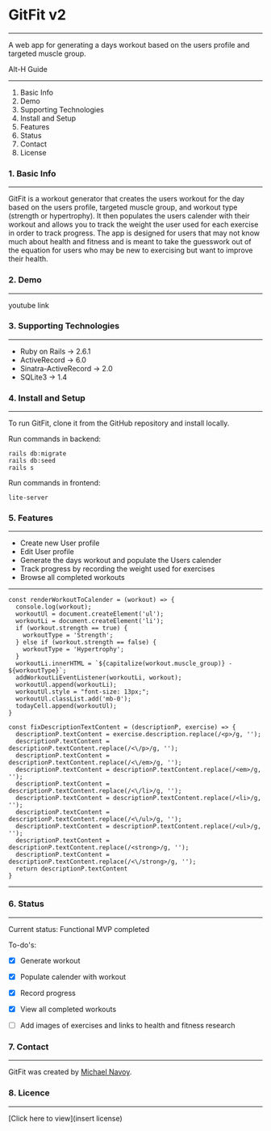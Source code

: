 # GitFit v2
___
A web app for generating a days workout based on the users profile and targeted muscle group.

Alt-H Guide
___
  1.  Basic Info
  2.  Demo
  3.  Supporting Technologies
  4.  Install and Setup
  5.  Features
  6.  Status
  7.  Contact
  8.  License

### 1. Basic Info
___
GitFit is a workout generator that creates the users workout for the day based on the users profile, targeted muscle group, and workout type (strength or hypertrophy). It then populates the users calender with their workout and allows you to track the weight the user used for each exercise in order to track progress. The app is designed for users that may not know much about health and fitness and is meant to take the guesswork out of the equation for users who may be new to exercising but want to improve their health.

### 2. Demo
___
youtube link

### 3.  Supporting Technologies
___

- Ruby on Rails -> 2.6.1
- ActiveRecord -> 6.0
- Sinatra-ActiveRecord -> 2.0
- SQLite3 -> 1.4

### 4.  Install and Setup
___
To run GitFit, clone it from the GitHub repository and install locally.

Run commands in backend:
```
rails db:migrate
rails db:seed
rails s

```
Run commands in frontend:
```
lite-server

```

### 5. Features
___

  - Create new User profile
  - Edit User profile
  - Generate the days workout and populate the Users calender
  - Track progress by recording the weight used for exercises
  - Browse all completed workouts

  ___
  ``` 
  const renderWorkoutToCalender = (workout) => {
    console.log(workout);
    workoutUl = document.createElement('ul');
    workoutLi = document.createElement('li');
    if (workout.strength == true) {
      workoutType = 'Strength';
    } else if (workout.strength == false) {
      workoutType = 'Hypertrophy';
    }
    workoutLi.innerHTML = `${capitalize(workout.muscle_group)} - ${workoutType}`;
    addWorkoutLiEventListener(workoutLi, workout);
    workoutUl.append(workoutLi);
    workoutUl.style = "font-size: 13px;";
    workoutUl.classList.add('mb-0');
    todayCell.append(workoutUl);
  }
  ```
  ```
  const fixDescriptionTextContent = (descriptionP, exercise) => {
    descriptionP.textContent = exercise.description.replace(/<p>/g, '');
    descriptionP.textContent = descriptionP.textContent.replace(/<\/p>/g, '');
    descriptionP.textContent = descriptionP.textContent.replace(/<\/em>/g, '');
    descriptionP.textContent = descriptionP.textContent.replace(/<em>/g, '');
    descriptionP.textContent = descriptionP.textContent.replace(/<\/li>/g, '');
    descriptionP.textContent = descriptionP.textContent.replace(/<li>/g, '');
    descriptionP.textContent = descriptionP.textContent.replace(/<\/ul>/g, '');
    descriptionP.textContent = descriptionP.textContent.replace(/<ul>/g, '');
    descriptionP.textContent = descriptionP.textContent.replace(/<strong>/g, '');
    descriptionP.textContent = descriptionP.textContent.replace(/<\/strong>/g, '');
    return descriptionP.textContent
  }
  ```
  ___

  ###  6.  Status
___

  Current status:  Functional MVP completed
  
  To-do's:

  - [x] Generate workout
  - [x] Populate calender with workout 
  - [x] Record progress
  - [x] View all completed workouts
  - [ ] Add images of exercises and links to health and fitness research
  


  ### 7.  Contact
  ___
  GitFit was created by [Michael Navoy](https://www.linkedin.com/in/michael-navoy/).
  
  ### 8. Licence
  ___
  [Click here to view](insert license)